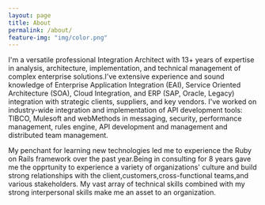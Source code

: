 ```yaml
---
layout: page
title: About
permalink: /about/
feature-img: "img/color.png"
---
```


I'm a versatile professional Integration Architect with 13+ years of expertise in analysis, architecture, implementation, and technical management of complex enterprise solutions.I've extensive experience and sound knowledge of Enterprise Application Integration (EAI), Service Oriented Architecture (SOA), Cloud Integration, and ERP (SAP, Oracle, Legacy) integration with strategic clients, suppliers, and key vendors. I've worked on industry-wide integration and implementation of API development tools: TIBCO, Mulesoft and webMethods in messaging, security, performance management, rules engine, API development and management and distributed team management.

My penchant for learning new technologies led me to experience the Ruby on Rails framework over the past year.Being in consulting for 8 years gave me the opprtunity to experience a variety of organizations' culture and build strong relationships with the client,customers,cross-functional teams,and various stakeholders. My vast array of technical skills combined with my strong interpersonal skills make me an asset to an organization.